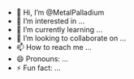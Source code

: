 - 👋 Hi, I’m @MetalPalladium
- 👀 I’m interested in ...
- 🌱 I’m currently learning ...
- 💞️ I’m looking to collaborate on ...
- 📫 How to reach me ...
- 😄 Pronouns: ...
- ⚡ Fun fact: ...

<!---
MetalPalladium/MetalPalladium is a ✨ special ✨ repository because its `README.md` (this file) appears on your GitHub profile.
You can click the Preview link to take a look at your changes.
--->
